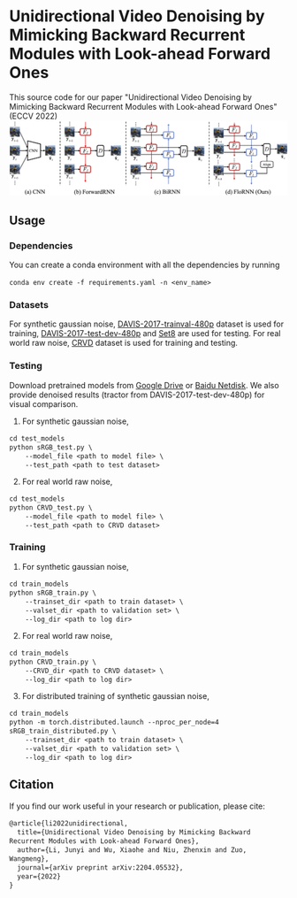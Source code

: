 # Unidirectional Video Denoising by Mimicking Backward Recurrent Modules with Look-ahead Forward Ones
This source code for our paper "Unidirectional Video Denoising by Mimicking Backward Recurrent Modules with Look-ahead Forward Ones" (ECCV 2022)
![overview](./imgs/figure_overview.png)

## Usage
### Dependencies
You can create a conda environment with all the dependencies by running

```conda env create -f requirements.yaml -n <env_name>```

### Datasets
For synthetic gaussian noise, [DAVIS-2017-trainval-480p](https://data.vision.ee.ethz.ch/csergi/share/davis/DAVIS-2017-trainval-480p.zip) dataset is used for training,
[DAVIS-2017-test-dev-480p](https://data.vision.ee.ethz.ch/csergi/share/davis/DAVIS-2017-test-dev-480p.zip) and [Set8](https://www.dropbox.com/sh/20n4cscqkqsfgoj/AABGftyJuJDwuCLGczL-fKvBa/test_sequences?dl=0&subfolder_nav_tracking=1) are used for testing.
For real world raw noise, [CRVD](https://github.com/cao-cong/RViDeNet#captured-raw-video-denoising-dataset-crvd-dataset) dataset is used for training and testing.

### Testing
Download pretrained models from [Google Drive](https://drive.google.com/drive/folders/1A854tOA6_qB14ax3JZ7bb7tLo0UovkyI?usp=sharing) or [Baidu Netdisk](https://pan.baidu.com/s/1YomcegvdtoxVPr96odCo8w?pwd=ogua).
We also provide denoised results (tractor from DAVIS-2017-test-dev-480p) for visual comparison.
1. For synthetic gaussian noise,
```
cd test_models
python sRGB_test.py \
    --model_file <path to model file> \
    --test_path <path to test dataset>
```
2. For real world raw noise, 
```
cd test_models
python CRVD_test.py \
    --model_file <path to model file> \
    --test_path <path to CRVD dataset>
```

### Training
1. For synthetic gaussian noise,
```
cd train_models
python sRGB_train.py \
    --trainset_dir <path to train dataset> \
    --valset_dir <path to validation set> \
    --log_dir <path to log dir>
```
2. For real world raw noise,
```
cd train_models
python CRVD_train.py \
    --CRVD_dir <path to CRVD dataset> \
    --log_dir <path to log dir>
```
3. For distributed training of synthetic gaussian noise,
```
cd train_models
python -m torch.distributed.launch --nproc_per_node=4 sRGB_train_distributed.py \
    --trainset_dir <path to train dataset> \
    --valset_dir <path to validation set> \
    --log_dir <path to log dir>
```

## Citation

If you find our work useful in your research or publication, please cite:
```
@article{li2022unidirectional,
  title={Unidirectional Video Denoising by Mimicking Backward Recurrent Modules with Look-ahead Forward Ones},
  author={Li, Junyi and Wu, Xiaohe and Niu, Zhenxin and Zuo, Wangmeng},
  journal={arXiv preprint arXiv:2204.05532},
  year={2022}
}
```
